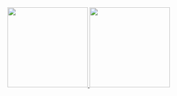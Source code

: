 <div>
  
  <a href="https://github.com/neutreNn">
  <img height="180em" src="https://github-readme-stats.vercel.app/api?username=neutreNn&show_icons=true&theme=dracula&include_all_commits=true&count_private=true"/>
  <img height="180em" src="https://github-readme-stats.vercel.app/api/top-langs/?username=neutreNn&layout=compact&langs_count=16&theme=dracula"/>
    
</div>
